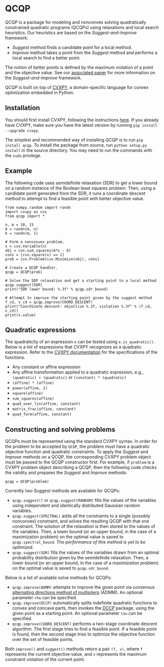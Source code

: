 QCQP
====

QCQP is a package for modeling and nonconvex solving quadratically constrained quadratic programs (QCQPs) using relaxations and local search heuristics.
Our heuristics are based on the *Suggest-and-Improve* framework:

* *Suggest* method finds a candidate point for a local method.
* *Improve* method takes a point from the *Suggest* method and performs a local search to find a better point.

The notion of better points is defined by the maximum violation of a point and the objective value.
See our [associated paper](https://stanford.edu/~boyd/papers/qcqp.html) for more information on the *Suggest-and-Improve* framework.

QCQP is built on top of [CVXPY](http://www.cvxpy.org/), a domain-specific language for convex optimization embedded in Python.

Installation
------------
You should first install CVXPY, following the instructions [here](http://www.cvxpy.org/). If you already have CVXPY, make sure you have the latest version by running ``pip install --upgrade cvxpy``.

The simplest and recommended way of installing QCQP is to run ``pip install qcqp``.
To install the package from source, run ``python setup.py install`` in the source directory.
You may need to run the commands with the ``sudo`` privilege.

Example
-------
The following code uses semidefinite relaxation (SDR) to get a lower bound on a random instance of the Boolean least squares problem.
Then, using a candidate point generated from the SDR, it runs a coordinate descent method to attempt to find a feasible point with better objective value.
```
from numpy.random import randn
import cvxpy as cvx
from qcqp import *

n, m = 10, 15
A = randn(m, n)
b = randn(m, 1)

# Form a nonconvex problem.
x = cvx.Variable(n)
obj = cvx.sum_squares(A*x - b)
cons = [cvx.square(x) == 1]
prob = cvx.Problem(cvx.Minimize(obj), cons)

# Create a QCQP handler.
qcqp = QCQP(prob)

# Solve the SDP relaxation and get a starting point to a local method
qcqp.suggest(SDR)
print("SDR lower bound: %.3f" % qcqp.sdr_bound)

# Attempt to improve the starting point given by the suggest method
f_cd, v_cd = qcqp.improve(COORD_DESCENT)
print("Coordinate descent: objective %.3f, violation %.3f" % (f_cd, v_cd))
print(x.value)
```

Quadratic expressions
---------------------
The quadraticity of an expression ``e`` can be tested using ``e.is_quadratic()``. Below is a list of expressions that CVXPY recognizes as a quadratic expression. Refer to the [CVXPY documentation](http://www.cvxpy.org/en/latest/tutorial/functions/index.html) for the specifications of the functions.
* Any constant or affine expression
* Any affine transformation applied to a quadratic expression, e.g., ``(quadratic) + (quadratic)`` or ``(constant) * (quadratic)``
* ``(affine) * (affine)``
* ``power(affine, 2)``
* ``square(affine)``
* ``sum_squares(affine)``
* ``quad_over_lin(affine, constant)``
* ``matrix_frac(affine, constant)``
* ``quad_form(affine, constant)``

Constructing and solving problems
---------------------------------
QCQPs must be represented using the standard CVXPY syntax.
In order for the problem to be accepted by ``QCQP``, the problem must have a quadratic objective function and quadratic constraints.
To apply the *Suggest* and *Improve* methods on a QCQP, the corresponding CVXPY problem object must be passed to the QCQP constructor first. For example, if ``problem`` is a CVXPY problem object describing a QCQP, then the following code checks the validity and prepares the *Suggest* and *Improve* methods:
```
qcqp = QCQP(problem)
```

Currently two *Suggest* methods are available for QCQPs:

* ``qcqp.suggest()`` or ``qcqp.suggest(RANDOM)`` fills the values of the variables using independent and identically distributed Gaussian random variables.
* ``qcqp.suggest(SPECTRAL)`` adds all the constraints to a single (possibly nonconvex) constraint, and solves the resulting QCQP with that one constraint. The solution of the relaxation is then stored to the values of the variables. Then, a lower bound (or an upper bound, in the case of a maximization problem) on the optimal value is saved to ``qcqp.spectral_bound``. *The performance of this method is yet to be optimized.*
* ``qcqp.suggest(SDR)`` fills the values of the variables drawn from an optimal probability distribution given by the semidefinite relaxation. Then, a lower bound (or an upper bound, in the case of a maximization problem) on the optimal value is saved to ``qcqp.sdr_bound``.

Below is a list of available solve methods for QCQPs:

* ``qcqp.improve(ADMM)`` attempts to improve the given point via consensus [alternating directions method of multipliers](http://stanford.edu/~boyd/admm.html) (ADMM). An optional parameter ``rho`` can be specified.
* ``qcqp.improve(DCCP)`` automatically splits indefinite quadratic functions to convex and concave parts, then invokes the [DCCP](https://github.com/cvxgrp/dccp) package, using the given point as a starting point. An optional parameter ``tau`` can be specified.
* ``qcqp.improve(COORD_DESCENT)`` performs a two-stage coordinate descent algorithm. The first stage tries to find a feasible point. If a feasible point is found, then the second stage tries to optimize the objective function over the set of feasible points.

Both ``improve()`` and ``suggest()`` methods return a pair ``(f, v)``, where ``f`` represents the current objective value, and ``v`` represents the maximum constraint violation of the current point.

